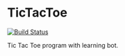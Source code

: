 # TicTacToe
[![Build Status](https://travis-ci.org/ebete/TicTacToe.svg?branch=master)](https://travis-ci.org/ebete/TicTacToe)

Tic Tac Toe program with learning bot.
